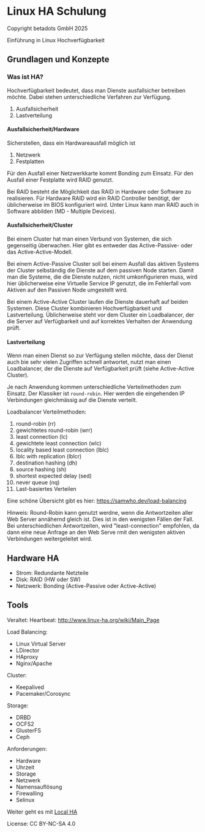 # Linux HA Schulung

Copyright betadots GmbH 2025

Einführung in Linux Hochverfügbarkeit

## Grundlagen und Konzepte

### Was ist HA?

Hochverfügbarkeit bedeutet, dass man Dienste ausfallsicher betreiben möchte.
Dabei stehen unterschiedliche Verfahren zur Verfügung.

1. Ausfallsicherheit
1. Lastverteilung

#### Ausfallsicherheit/Hardware

Sicherstellen, dass ein Hardwareausfall möglich ist

1. Netzwerk
1. Festplatten

Für den Ausfall einer Netzwerkkarte kommt Bonding zum Einsatz.
Für den Ausfall einer Festplatte wird RAID genutzt.

Bei RAID besteht die Möglichkeit das RAID in Hardware oder Software zu realisieren.
Für Hardware RAID wird ein RAID Controller benötigt, der üblicherweise im BIOS konfiguriert wird.
Unter Linux kann man RAID auch in Software abbilden (MD - Multiple Devices).

#### Ausfallsicherheit/Cluster

Bei einem Cluster hat man einen Verbund von Systemen, die sich gegenseitig überwachen. Hier gibt es entweder das Active-Passive- oder das Active-Active-Modell.

Bei einem Active-Passive Cluster soll bei einem Ausfall das aktiven Systems der Cluster selbständig die Dienste auf dem passiven Node starten.
Damit man die Systeme, die die Dienste nutzen, nicht umkonfigurieren muss, wird hier üblicherweise eine Virtuelle Service IP genutzt, die im Fehlerfall vom Aktiven auf den Passiven Node umgestellt wird.

Bei einem Active-Active Cluster laufen die Dienste dauerhaft auf beiden Systemen. Diese Cluster kombinieren Hochverfügbarkeit und Lastverteilung.
Üblicherweise steht vor dem Cluster ein Loadbalancer, der die Server auf Verfügbarkeit und auf korrektes Verhalten der Anwendung prüft.

#### Lastverteilung

Wenn man einen Dienst so zur Verfügung stellen möchte, dass der Dienst auch bie sehr vielen Zugriffen schnell antwortet, nutzt man einen Loadbalancer, der die Dienste auf Verfügbarkeit prüft (siehe Active-Active Cluster).

Je nach Anwendung kommen unterschiedliche Verteilmethoden zum Einsatz. Der Klassiker ist `round-robin`. Hier werden die eingehenden IP Verbindungen gleichmässig auf die Dienste verteilt.

Loadbalancer Verteilmethoden:

1. round-robin (rr)
1. gewichtetes round-robin (wrr)
1. least connection (lc)
1. gewichtete least connection (wlc)
1. locality based least connection (lblc)
1. lblc with replication (lblcr)
1. destination hashing (dh)
1. source hashing (sh)
1. shortest expected delay (sed)
1. never queue (nq)
1. Last-basiertes Verteilen

Eine schöne Übersicht gibt es hier: https://samwho.dev/load-balancing

Hinweis: Round-Robin kann genutzt werdne, wenn die Antwortzeiten aller Web Server annähernd gleich ist. Dies ist in den wenigsten Fällen der Fall.
Bei unterschiedlichen Antwortzeiten, wird "least-connection" empfohlen, da dann eine neue Anfrage an den Web Serve rmit den wenigsten aktiven Verbindungen weitergeleitet wird.

## Hardware HA

- Strom: Redundante Netzteile
- Disk: RAID (HW oder SW)
- Netzwerk: Bonding (Active-Passive oder Active-Active)

## Tools

Veraltet: Heartbeat: <http://www.linux-ha.org/wiki/Main_Page>

Load Balancing:

- Linux Virtual Server
- LDirector
- HAproxy
- Nginx/Apache

Cluster:

- Keepalived
- Pacemaker/Corosync

Storage:

- DRBD
- OCFS2
- GlusterFS
- Ceph

Anforderungen:

- Hardware
- Uhrzeit
- Storage
- Netzwerk
- Namensauflösung
- Firewalling
- Selinux

Weiter geht es mit [Local HA](../02_Local_HA)

License: CC BY-NC-SA 4.0
